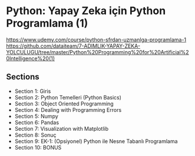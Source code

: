 # Python: Yapay Zeka için Python Programlama (1)

https://www.udemy.com/course/python-sfrdan-uzmanlga-programlama-1
https://github.com/dataiteam/7-ADIMLIK-YAPAY-ZEKA-YOLCULUGU/tree/master/Python%20Programming%20for%20Artificial%20Intelligence%20(1)


## Sections
- Section 1: Giris
- Section 2: Python Temelleri (Python Basics)
- Section 3: Object Oriented Programming
- Section 4: Dealing with Programming Errors
- Section 5: Numpy
- Section 6: Pandas
- Section 7: Visualization with Matplotlib
- Section 8: Sonuç
- Section 9: EK-1: (Opsiyonel) Python ile Nesne Tabanlı Programlama
- Section 10: BONUS
